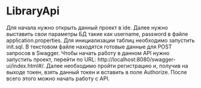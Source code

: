 # LibraryApi
Для начала нужно открыть данный проект в ide.
Далее нужно выставить свои параметры БД такие как username, password в файле application.properties.
Для инициализации таблиц необходимо запустить init.sql.
В текстовом файле находятся готовые данные для POST запросов в Swagger.
Чтобы начать работу в данном API нужно запустить проект, перейти по URL: http://localhost:8080/swagger-ui/index.html#/. Далее необходимо пройти регистрацию и, получив на выходе токен, взять данный токен и вставить в поле Authorize.
После всего этого можно начать работу с API.
